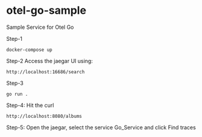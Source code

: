 # otel-go-sample
Sample Service for Otel Go 


Step-1
```
docker-compose up
```

Step-2
Access the jaegar UI using:
```
http://localhost:16686/search
```

Step-3
```
go run .
```

Step-4: Hit the curl
```
http://localhost:8080/albums
```

Step-5: Open the jaegar, select the service Go_Service and click Find traces